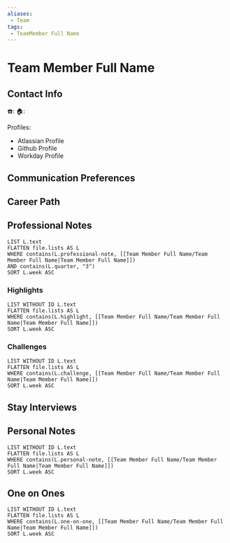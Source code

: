 ```yaml
---
aliases: 
 - Team
tags: 
 - TeamMember Full Name
---
```

# Team Member Full Name

## Contact Info
☎️: 
🏠: 

Profiles:
- Atlassian Profile
- Github Profile
- Workday Profile

## Communication Preferences

## Career Path

## Professional Notes
```dataview
LIST L.text
FLATTEN file.lists AS L
WHERE contains(L.professional-note, [[Team Member Full Name/Team Member Full Name|Team Member Full Name]])
AND contains(L.quarter, "3")
SORT L.week ASC
```

### Highlights
```dataview
LIST WITHOUT ID L.text
FLATTEN file.lists AS L
WHERE contains(L.highlight, [[Team Member Full Name/Team Member Full Name|Team Member Full Name]])
SORT L.week ASC
```

### Challenges
```dataview
LIST WITHOUT ID L.text
FLATTEN file.lists AS L
WHERE contains(L.challenge, [[Team Member Full Name/Team Member Full Name|Team Member Full Name]])
SORT L.week ASC
```
## Stay Interviews

## Personal Notes

```dataview
LIST WITHOUT ID L.text
FLATTEN file.lists AS L
WHERE contains(L.personal-note, [[Team Member Full Name/Team Member Full Name|Team Member Full Name]])
SORT L.week ASC
```

## One on Ones
```dataview
LIST WITHOUT ID L.text
FLATTEN file.lists AS L
WHERE contains(L.one-on-one, [[Team Member Full Name/Team Member Full Name|Team Member Full Name]])
SORT L.week ASC
```